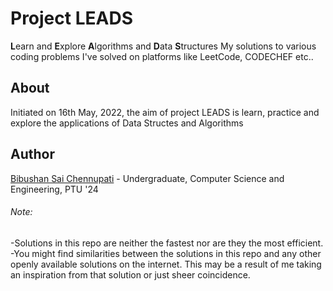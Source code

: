 # Project LEADS
**L**earn and **E**xplore **A**lgorithms and **D**ata **S**tructures
My solutions to various coding problems I've solved on platforms like LeetCode, CODECHEF etc..

## About
Initiated on 16th May, 2022, the aim of project LEADS is learn, practice and explore the applications of Data Structes and Algorithms

## Author
[Bibushan Sai Chennupati](https://github.com/bibushan) - Undergraduate, Computer Science and Engineering, PTU '24

###### Note:
-Solutions in this repo are neither the fastest nor are they the most efficient.
-You might find similarities between the solutions in this repo and any other openly available solutions on the internet. This may be a result of me taking an inspiration from that solution or just sheer coincidence.
